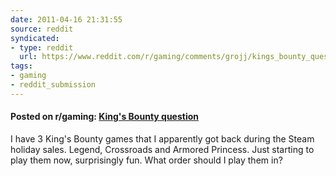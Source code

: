 ```yaml
---
date: 2011-04-16 21:31:55
source: reddit
syndicated:
- type: reddit
  url: https://www.reddit.com/r/gaming/comments/grojj/kings_bounty_question/
tags:
- gaming
- reddit_submission
---
```


#### Posted on r/gaming: [King's Bounty question](https://reddit.com/r/gaming/comments/grojj/kings_bounty_question/)

I have 3 King's Bounty games that I apparently got back during the Steam holiday sales. Legend, Crossroads and Armored Princess. Just starting to play them now, surprisingly fun. What order should I play them in?
